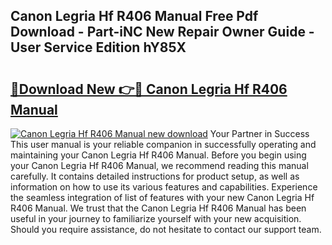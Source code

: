 ## Canon Legria Hf R406 Manual Free Pdf Download - Part-iNC New Repair Owner Guide - User Service Edition hY85X

# <h2><a href="http://cf12913.oget.top/?id=Canon+Legria+Hf+R406+Manual">🔗Download New 👉🔴 Canon Legria Hf R406 Manual</a></h2>

[![Canon Legria Hf R406 Manual new download](https://i.imgur.com/5g1atiW.png)](http://cf12913.oget.top/?id=Canon+Legria+Hf+R406+Manual)
Your Partner in Success This user manual is your reliable companion in successfully operating and maintaining your Canon Legria Hf R406 Manual. Before you begin using your Canon Legria Hf R406 Manual, we recommend reading this manual carefully. It contains detailed instructions for product setup, as well as information on how to use its various features and capabilities. Experience the seamless integration of list of features with your new Canon Legria Hf R406 Manual. We trust that the Canon Legria Hf R406 Manual has been useful in your journey to familiarize yourself with your new acquisition. Should you require assistance, do not hesitate to contact our support team.
